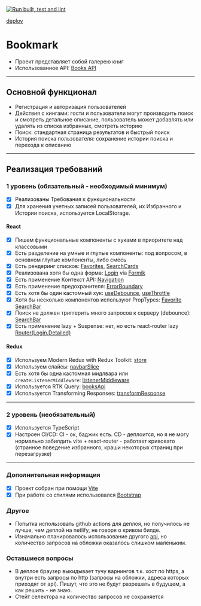 [![Run built, test and lint](https://github.com/MikheytsevNA/bookmark/actions/workflows/main.yml/badge.svg)](https://github.com/MikheytsevNA/bookmark/actions/workflows/main.yml)

[deploy](https://bookmark-mikheytsevna.netlify.app/)

# Bookmark

- Проект представляет собой галерею книг
- Использованное API: [Books API](https://developers.google.com/books?hl=en)

---

## Основной функционал

- Регистрация и авторизация пользователей
- Действия с кингами: гости и пользователи могут производить поиск и смотреть детальное описание, пользователь может добавлять или удалять из списка избранных, смотреть историю
- Поиск: стандартная страница результатов и быстрый поиск
- История поиска пользователя: сохранение истории поиска и перехода к описанию

---

## Реализация требований

### 1 уровень (обязательный - необходимый минимум)

- [x] Реализованы Требования к функциональности
- [x] Для хранения учетных записей пользователей, их Избранного и Истории поиска, используется LocalStorage.

#### React

- [x] Пишем функциональные компоненты c хуками в приоритете над классовыми
- [x] Есть разделение на умные и глупые компоненты: под вопросом, в основном глупые компоненты, либо смесь
- [x] Есть рендеринг списков: [Favorites](src/components/Favorites/Favorites.tsx), [SearchCards](src/components/SearchBookCard/SearchBooksCard.tsx)
- [x] Реализована хотя бы одна форма: [Login](src/components/Login/Login.tsx) via [Formik](https://formik.org/)
- [x] Есть применение Контекст API: [Navigation](src/components/Navigation/Navigation.tsx)
- [x] Есть применение предохранителя: [ErrorBoundary](src/main.tsx)
- [x] Есть хотя бы один кастомный хук: [useDebounce](src/util/useDebounce.ts), [useThrottle](src/util/useTrottle.ts)
- [x] Хотя бы несколько компонентов используют PropTypes: [Favorite](src/components/Favorites/Favorite.tsx) [SearchBar](src/components/SearchBar/SearchBar.tsx)
- [x] Поиск не должен триггерить много запросов к серверу (debounce): [SearchBar](src/components/SearchBar/SearchBar.tsx)
- [x] Есть применение lazy + Suspense: нет, но есть react-router lazy [Router(Login,Detailed)](src/main.tsx)

#### Redux

- [x] Используем Modern Redux with Redux Toolkit: [store](src/App/store.ts)
- [x] Используем слайсы: [navbarSlice](src/App/navBarSlice.ts)
- [x] Есть хотя бы одна кастомная мидлвара или `createListenerMiddleware`: [listenerMiddleware](src/App/store.ts)
- [x] Используется RTK Query: [booksApi](src/App/apiSlice.ts)
- [x] Используется Transforming Responses: [transformResponse](src/App/apiSlice.ts)

---

### 2 уровень (необязательный)

- [x] Используется TypeScript
- [x] Настроен CI/CD: CI - ок, баджик есть. CD - деплоится, но я не могу нормально забилдить vite + react-router - работает кривовато (странное поведение избранного, краши некоторых страниц при перезагрузке)

---

### Дополнительная информация

- [x] Проект собран при помощи [Vite](https://vitejs.dev)
- [x] При работе со стилями использовался [Bootstrap](https://getbootstrap.com)

### Другое

- Попытка использовать github actions для деплоя, но получилось не лучше, чем деплой на netlify, не говоря о кривом билде.
- Изначально планировалось использование другого [api](https://openlibrary.org/developers/api), но количество запросов на обложки оказалось слишком маленьким.

### Оставшиеся вопросы

- В деплое браузер выкидывает тучу варнингов т.к. хост по https, а внутри есть запросы по http (запросы на обложки, адреса которых приходят от api). Пишут, что это не будут разрешать в будущем, а как решить - не знаю.
- Стейт селектора на количество запросов не сохраняется
